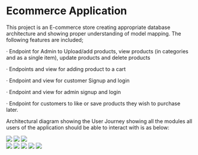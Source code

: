 # Ecommerce Application

This project is an E-commerce store creating appropriate database architecture and showing proper understanding of model mapping. The following features are included;

· Endpoint for Admin to Upload/add products, view products (in categories and as a single item), update products and delete products

· Endpoints and view for adding product to a cart

· Endpoint and view for customer Signup and login

· Endpoint and view for admin signup and login

· Endpoint for customers to like or save products they wish to purchase later.

Architectural diagram showing the User Journey showing all the modules all users of the application should be able to interact with is as below:



![](images/login.jpg)
![](images/forgot_password.jpg)
![](images/admin_home.jpg)     
![](images/admin_add_product.jpg)
![](images/admin_edit_product.jpg)
![](images/shopping.jpg)
![](images/cart.jpg)
![](images/order.jpg)
              

